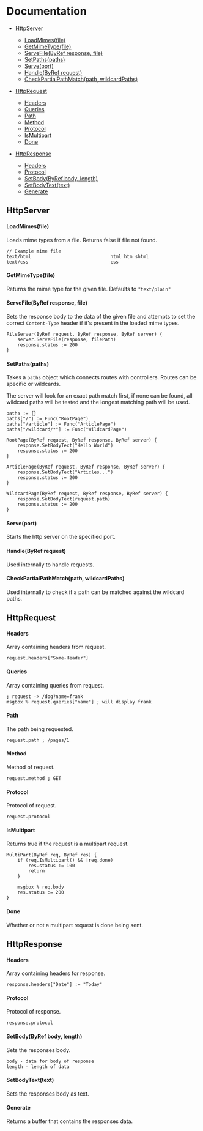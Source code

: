 Documentation
===

- [HttpServer](#httpserver)
    * [LoadMimes(file)](#loadmimesfile)
    * [GetMimeType(file)](#getmimetypefile)
    * [ServeFile(ByRef response, file)](#servefilebyref-response-file)
    * [SetPaths(paths)](#setpathspaths)
    * [Serve(port)](#serveport)
    * [Handle(ByRef request)](#handlebyref-request)
    * [CheckPartialPathMatch(path, wildcardPaths)](#checkpartialpathmatchpath-wildcardpaths)

- [HttpRequest](#httprequest)
    * [Headers](#headers)
    * [Queries](#queries)
    * [Path](#path)
    * [Method](#method)
    * [Protocol](#protocol)
    * [IsMultipart](#ismultipart)
    * [Done](#done)

- [HttpResponse](#httpresponse)
    * [Headers](#headers-1)
    * [Protocol](#protocol-1)
    * [SetBody(ByRef body, length)](#setbodybyref-body-length)
    * [SetBodyText(text)](#setbodytexttext)
    * [Generate](#generate)


HttpServer
---

#### LoadMimes(file)
Loads mime types from a file.
Returns false if file not found.
```
// Example mime file
text/html                             html htm shtml
text/css                              css
```

#### GetMimeType(file)
Returns the mime type for the given file.
Defaults to ```"text/plain"```

#### ServeFile(ByRef response, file)
Sets the response body to the data of the given file and attempts to set the correct ```Content-Type``` header if it's present in the loaded mime types.

```autohotkey
FileServer(ByRef request, ByRef response, ByRef server) {
    server.ServeFile(response, filePath)
    response.status := 200
}
```

#### SetPaths(paths)
Takes a `paths` object which connects routes with controllers. Routes can be specific or wildcards.

The server will look for an exact path match first, if none can be found, all wildcard paths will be tested and the longest matching path will be used.

```autohotkey
paths := {}
paths["/"] := Func("RootPage")
paths["/article"] := Func("ArticlePage")
paths["/wildcard/*"] := Func("WildcardPage")

RootPage(ByRef request, ByRef response, ByRef server) {
    response.SetBodyText("Hello World")
    response.status := 200
}

ArticlePage(ByRef request, ByRef response, ByRef server) {
    response.SetBodyText("Articles...")
    response.status := 200
}

WildcardPage(ByRef request, ByRef response, ByRef server) {
    response.SetBodyText(request.path)
    response.status := 200
}
```

#### Serve(port)
Starts the http server on the specified port.

#### Handle(ByRef request)
Used internally to handle requests.

#### CheckPartialPathMatch(path, wildcardPaths)
Used internally to check if a path can be matched against the wildcard paths.

HttpRequest
---

#### Headers
Array containing headers from request.
```autohotkey
request.headers["Some-Header"]
```

#### Queries
Array containing queries from request.
```autohotkey
; request -> /dog?name=frank
msgbox % request.queries["name"] ; will display frank
```

#### Path
The path being requested.
```autohotkey
request.path ; /pages/1
```

#### Method
Method of request.
```autohotkey
request.method ; GET
```

#### Protocol
Protocol of request.
```autohotkey
request.protocol
```

#### IsMultipart
Returns true if the request is a multipart request.
```autohotkey
MultiPart(ByRef req, ByRef res) {
    if (req.IsMultipart() && !req.done)
        res.status := 100
        return
    }
    
    msgbox % req.body
    res.status := 200
}
```

#### Done
Whether or not a multipart request is done being sent.


HttpResponse
---

#### Headers
Array containing headers for response.
```autohotkey
response.headers["Date"] := "Today"
```

#### Protocol
Protocol of response.
```autohotkey
response.protocol
```

#### SetBody(ByRef body, length)
Sets the responses body.
```
body - data for body of response
length - length of data
```

#### SetBodyText(text)
Sets the responses body as text.

#### Generate
Returns a buffer that contains the responses data.
